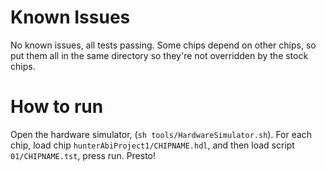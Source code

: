 # Known Issues
No known issues, all tests passing. Some chips depend on other chips, so put them all in the same directory so they're not overridden by the stock chips.

# How to run
Open the hardware simulator, (`sh tools/HardwareSimulator.sh`). For each chip, load chip `hunterAbiProject1/CHIPNAME.hdl`, and then load script `01/CHIPNAME.tst`, press run. Presto!
